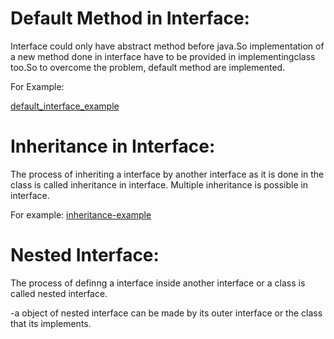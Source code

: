 # Default Method in Interface:

Interface could only have abstract method before java.So implementation of a new method done in interface have to be provided in implementingclass too.So to overcome the problem, default method are implemented.

For Example:

[default_interface_example](https://github.com/Anil-Bhujel055/JavaAssignment/blob/master/Interface/DefaultInterface.java)


# Inheritance in Interface:
	
The process of inheriting a interface by another interface as it is done in the class is called inheritance in 
interface.
Multiple inheritance is possible in interface.

For example:
	[inheritance-example](https://github.com/Anil-Bhujel055/JavaAssignment/blob/master/Interface/Inheritance.java)


# Nested Interface:

The process of definng a interface inside another interface or a class is called nested interface.

-a object of nested interface can be made by its outer interface or the class that its implements. 